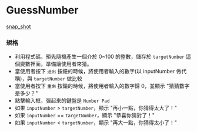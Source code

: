 # GuessNumber

[snap_shot](https://github.com/Wuchiwei/GuessNumber/blob/master/images/app_snapshot.png)

### 規格
* 利用程式碼，預先隨機產生一個介於 0~100 的整數，儲存於 `targetNumber` 這個變數裡面，準備讓使用者來猜。
* 當使用者按下 `送出` 按鈕的時候，將使用者輸入的數字(以 inputNumber 做代稱)，與 `targetNumber` 做比較
* 當使用者按下 `重來` 按鈕的時候，將使用者輸入的數字歸 0，並顯示 "猜猜數字是多少？"
* 點擊輸入框，彈起來的鍵盤是 `Number Pad`
* 如果 `inputNumber` > `targetNumber`，顯示 "再小一點，你猜得太大了！"
* 如果 `inputNumber` == `targetNumber`，顯示 "恭喜你猜對了！"
* 如果 `inputNumber` < `targetNumber`，顯示 "再大一點，你猜得太小了！"




